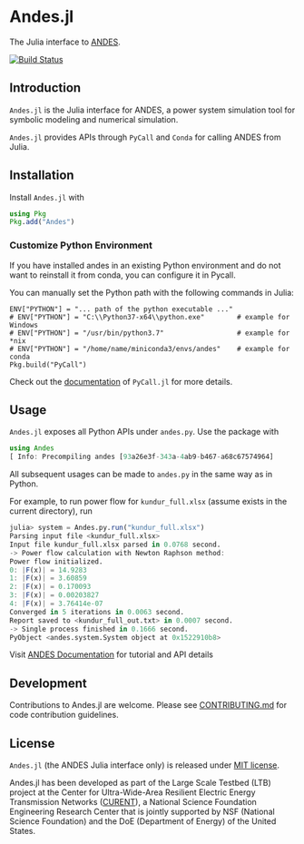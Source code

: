 
# Andes.jl

The Julia interface to [ANDES](https://github.com/cuihantao/andes).

[![Build Status](https://img.shields.io/travis/com/cuihantao/Andes.jl/master.svg)](https://travis-ci.com/cuihantao/Andes.jl)

## Introduction

`Andes.jl` is the Julia interface for ANDES, a power system simulation tool for symbolic modeling and numerical simulation.

`Andes.jl` provides APIs through `PyCall` and `Conda` for calling ANDES from Julia.

## Installation

Install `Andes.jl` with

```julia
using Pkg
Pkg.add("Andes")
```

### Customize Python Environment

If you have installed andes in an existing Python environment and do not want to reinstall it from conda, you can configure it in Pycall.

You can manually set the Python path with the following commands in Julia:

```
ENV["PYTHON"] = "... path of the python executable ..."
# ENV["PYTHON"] = "C:\\Python37-x64\\python.exe"        # example for Windows
# ENV["PYTHON"] = "/usr/bin/python3.7"                  # example for *nix
# ENV["PYTHON"] = "/home/name/miniconda3/envs/andes"    # example for conda
Pkg.build("PyCall")
```

Check out the [documentation](https://github.com/JuliaPy/PyCall.jl#specifying-the-python-version) of `PyCall.jl` for more details.

## Usage

`Andes.jl` exposes all Python APIs under `andes.py`. Use the package with

```julia
using Andes
[ Info: Precompiling andes [93a26e3f-343a-4ab9-b467-a68c67574964]
```
All subsequent usages can be made to `andes.py` in the same way as in Python.

For example, to run power flow for `kundur_full.xlsx` (assume exists in the current directory), run

```julia
julia> system = Andes.py.run("kundur_full.xlsx")
Parsing input file <kundur_full.xlsx>
Input file kundur_full.xlsx parsed in 0.0768 second.
-> Power flow calculation with Newton Raphson method:
Power flow initialized.
0: |F(x)| = 14.9283
1: |F(x)| = 3.60859
2: |F(x)| = 0.170093
3: |F(x)| = 0.00203827
4: |F(x)| = 3.76414e-07
Converged in 5 iterations in 0.0063 second.
Report saved to <kundur_full_out.txt> in 0.0007 second.
-> Single process finished in 0.1666 second.
PyObject <andes.system.System object at 0x1522910b8>
```

Visit [ANDES Documentation](https://andes.readthedocs.io) for tutorial and API details

## Development

Contributions to Andes.jl are welcome. Please see [CONTRIBUTING.md](https://github.com/cuihantao/Andes.jl/blob/master/CONTRIBUTING.md) for code contribution guidelines.

## License

`Andes.jl` (the ANDES Julia interface only) is released under [MIT license](https://github.com/cuihantao/Andes.jl/blob/master/LICENSE). 

Andes.jl has been developed as part of the Large Scale Testbed (LTB)
project at the Center for Ultra-Wide-Area Resilient Electric Energy Transmission Networks ([CURENT](https://curent.utk.edu/)), a National Science Foundation Engineering Research Center that is jointly supported by NSF (National Science Foundation) and the DoE (Department of Energy) of the United States. 
